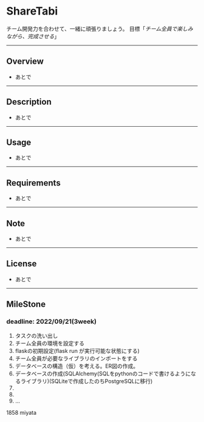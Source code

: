 # ShareTabi

チーム開発力を合わせて、一緒に頑張りましょう。
目標「*チーム全員で楽しみながら、完成させる*」

---
## Overview
- あとで

---
## Description
- あとで

---
## Usage
- あとで

---
## Requirements
- あとで

---
## Note
- あとで
  
---
## License
- あとで
  
---
## MileStone
### deadline: 2022/09/21(3week)

1. タスクの洗い出し
1. チーム全員の環境を設定する
1. flaskの初期設定(flask run が実行可能な状態にする)
1. チーム全員が必要なライブラリのインポートをする
1. データベースの構造（仮）を考える。ER図の作成。
1. データベースの作成(SQLAlchemy(SQLをpythonのコードで書けるようになるライブラリ)(SQLiteで作成したのちPostgreSQLに移行)
1. 
1. 
1. ...

1858 miyata
